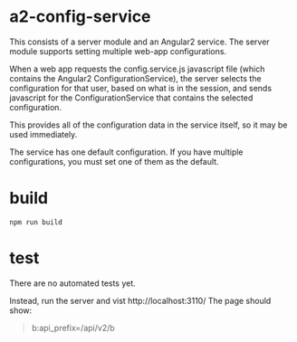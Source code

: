 # a2-config-service

This consists of a server module and an Angular2 service.
The server module supports setting multiple web-app configurations.

When a web app requests the config.service.js javascript file (which contains the Angular2 ConfigurationService),
the server selects the configuration for that user, based on what is in the session,
and sends javascript for the ConfigurationService that contains the selected configuration.

This provides all of the configuration data in the service itself, so it may be used immediately.

The service has one default configuration.
If you have multiple configurations, you must set one of them as the default.


# build
```
npm run build
```

# test
There are no automated tests yet.

Instead, run the server and vist http://localhost:3110/
The page should show:
> b:api_prefix=/api/v2/b